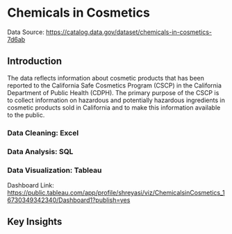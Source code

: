 # Chemicals in Cosmetics

Data Source: https://catalog.data.gov/dataset/chemicals-in-cosmetics-7d6ab

## Introduction
The data reflects information about cosmetic products that has been reported to the California Safe Cosmetics Program (CSCP) in the California Department of Public Health (CDPH). The primary purpose of the CSCP is to collect information on hazardous and potentially hazardous ingredients in cosmetic products sold in California and to make this information available to the public.

### Data Cleaning: Excel

### Data Analysis: SQL

### Data Visualization: Tableau

Dashboard Link: https://public.tableau.com/app/profile/shreyasi/viz/ChemicalsinCosmetics_16730349342340/Dashboard1?publish=yes

## Key Insights
